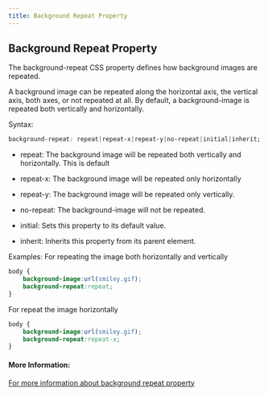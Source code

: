 ```yaml
---
title: Background Repeat Property
---
```

## Background Repeat Property

The background-repeat CSS property defines how background images are repeated.

A background image can be repeated along the horizontal axis, the vertical axis, both axes, or not repeated at all.
By default, a background-image is repeated both vertically and horizontally.

Syntax:

```css
background-repeat: repeat|repeat-x|repeat-y|no-repeat|initial|inherit;

```
* repeat: The background image will be repeated both vertically and horizontally. This is default

* repeat-x:	The background image will be repeated only horizontally

* repeat-y:	The background image will be repeated only vertically.

* no-repeat:	The background-image will not be repeated.

* initial:	Sets this property to its default value.

* inherit:	Inherits this property from its parent element.

Examples:
For repeating the image both horizontally and vertically
```css
body {
    background-image:url(smiley.gif);
    background-repeat:repeat;
}
```
For repeat the image horizontally
```css
body {
    background-image:url(smiley.gif);
    background-repeat:repeat-x;
}
```

#### More Information:
<!-- Please add any articles you think might be helpful to read before writing the article -->

[For more information about background repeat property](https://developer.mozilla.org/en-US/docs/Web/CSS/background-repeat)
